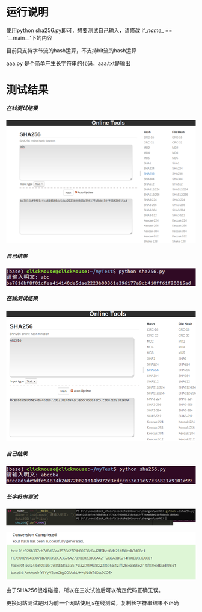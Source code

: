 # 运行说明

使用python sha256.py即可，想要测试自己输入，请修改 if\__name__ == '\_\_main__'下的内容 

目前只支持字节流的hash运算，不支持bit流的hash运算

aaa.py 是个简单产生长字符串的代码，aaa.txt是输出

# 测试结果

##### 在线测试结果

![network_1](assests/network_1.png)

##### 自己结果

![me_1](assests/me_1.png)

##### 在线测试结果

![network_2](assests/network_2.png)

##### 自己结果

![me_2](assests/me_2.png)

##### 长字符串测试

![](assests/long_string.png)

![image-20201209155157234](assests/network_long.png)

由于SHA256很难碰撞，所以在三次试验后可以确定代码正确无误。

更换网站测试是因为前一个网站使用js在线测试，复制长字符串结果不正确


